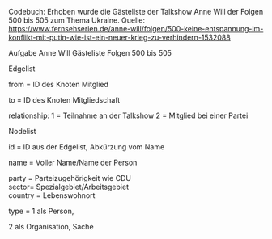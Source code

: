 Codebuch:
Erhoben wurde die Gästeliste der Talkshow Anne Will der Folgen 500 bis 505 zum Thema Ukraine.
Quelle: https://www.fernsehserien.de/anne-will/folgen/500-keine-entspannung-im-konflikt-mit-putin-wie-ist-ein-neuer-krieg-zu-verhindern-1532088

				
Aufgabe Anne Will Gästeliste Folgen 500 bis 505 				
				
Edgelist				
				
from = ID des Knoten Mitglied				
				
to = ID des Knoten Mitgliedschaft				
				
relationship: 1 = Teilnahme an der  Talkshow 2 = Mitglied bei einer Partei				
				
Nodelist				
				
id = ID aus der Edgelist, Abkürzung vom Name				
				
name = Voller Name/Name der Person				
				
party = Parteizugehörigkeit wie CDU				
sector= Spezialgebiet/Arbeitsgebiet				
country = Lebenswohnort				
				
type = 1 als Person,				
				
2 als Organisation, Sache				
				
				
				
				
				
